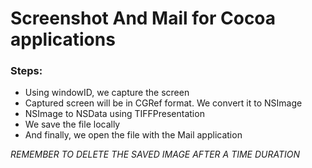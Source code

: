 # Screenshot And Mail for Cocoa applications

### Steps:

- Using windowID, we capture the screen
- Captured screen will be in CGRef format. We convert it to NSImage
- NSImage to NSData using TIFFPresentation
- We save the file locally
- And finally, we open the file with the Mail application




*REMEMBER TO DELETE THE SAVED IMAGE AFTER A TIME DURATION*
